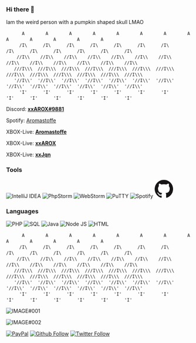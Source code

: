 ### Hi there 👋

Iam the weird person with a pumpkin shaped skull LMAO

```
      A        A        A        A        A        A        A        A        A        A        A        A        A    
     /I\      /I\      /I\      /I\      /I\      /I\      /I\      /I\      /I\      /I\      /I\      /I\      /I\   
    //I\\    //I\\    //I\\    //I\\    //I\\    //I\\    //I\\    //I\\    //I\\    //I\\    //I\\    //I\\    //I\\  
   ///I\\\  ///I\\\  ///I\\\  ///I\\\  ///I\\\  ///I\\\  ///I\\\  ///I\\\  ///I\\\  ///I\\\  ///I\\\  ///I\\\  ///I\\\ 
   '//I\\'  '//I\\'  '//I\\'  '//I\\'  '//I\\'  '//I\\'  '//I\\'  '//I\\'  '//I\\'  '//I\\'  '//I\\'  '//I\\'  '//I\\' 
     'I'      'I'      'I'      'I'      'I'      'I'      'I'      'I'      'I'      'I'      'I'      'I'      'I'   
```

Discord: <b>[xxAROX#9881](https://discord.bio/p/xxAROX)</b>

Spotify: [Aromastoffe](https://open.spotify.com/user/fok8me6he4gu6wzb2oyiw4whq)

XBOX-Live: <b>[Aromastoffe](https://account.xbox.com/de-de/Profile?gamerTag=Aromastoffe)</b>

XBOX-Live: <b>[xxAROX](https://account.xbox.com/de-de/Profile?gamerTag=xxAROX)</b>

XBOX-Live: <b>[xxJqn](https://account.xbox.com/de-de/Profile?gamerTag=xxJqn)</b>


### Tools
<img alt="IntelliJ IDEA" src="" width="50" height="50"></img>
<img alt="PhpStorm" src="https://upload.wikimedia.org/wikipedia/commons/d/d2/PhpStorm_Icon.png" width="50" height="50"></img>
<img alt="WebStorm" src="https://upload.wikimedia.org/wikipedia/commons/thumb/c/c0/WebStorm_Icon.svg/1200px-WebStorm_Icon.svg.png" width="50" height="50"></img>
<img alt="PuTTY" src="https://upload.wikimedia.org/wikipedia/commons/b/b6/PuTTY_icon_128px.png" width="50" height="50"></img>
<img alt="Spotify" src="https://image.flaticon.com/icons/png/512/2111/2111624.png" width="50" height="50"></img>
<img alt="GitHub" src="https://raw.githubusercontent.com/github/explore/78df643247d429f6cc873026c0622819ad797942/topics/github/github.png" width="50" height="50"></img>
<!-- <img alt="" src="" width="50" height="50"></img> -->


### Languages
<img alt="PHP" src="https://www.php.net/images/logos/new-php-logo.svg" width="50" height="50"></img>
<img alt="SQL" src="https://cdn2.iconfinder.com/data/icons/programming-50/64/206_programming-sql-data-database-512.png" width="50" height="50"></img>
<img alt="Java" src="https://cdn.iconscout.com/icon/free/png-512/java-43-569305.png" width="50" height="50"></img>
<img alt="Node JS" src="https://cdn.iconscout.com/icon/free/png-512/node-js-1174925.png" width="50" height="50"></img>
<img alt="HTML" src="https://images.vexels.com/media/users/3/166383/isolated/preview/6024bc5746d7436c727825dc4fc23c22-html-programmiersprachen-symbol-by-vexels.png" width="50" height="50"></img>
<!-- <img alt="" src="" width="50" height="50"></img> -->



```
      A        A        A        A        A        A        A        A        A        A        A        A        A    
     /I\      /I\      /I\      /I\      /I\      /I\      /I\      /I\      /I\      /I\      /I\      /I\      /I\   
    //I\\    //I\\    //I\\    //I\\    //I\\    //I\\    //I\\    //I\\    //I\\    //I\\    //I\\    //I\\    //I\\  
   ///I\\\  ///I\\\  ///I\\\  ///I\\\  ///I\\\  ///I\\\  ///I\\\  ///I\\\  ///I\\\  ///I\\\  ///I\\\  ///I\\\  ///I\\\ 
   '//I\\'  '//I\\'  '//I\\'  '//I\\'  '//I\\'  '//I\\'  '//I\\'  '//I\\'  '//I\\'  '//I\\'  '//I\\'  '//I\\'  '//I\\' 
     'I'      'I'      'I'      'I'      'I'      'I'      'I'      'I'      'I'      'I'      'I'      'I'      'I'   
```

![IMAGE#001](https://github-readme-stats.vercel.app/api/top-langs/?username=xxAROX&hide=shell)

![IMAGE#002](https://github-readme-stats.vercel.app/api?username=xxAROX&hide=prs&count_private=true&show_icons=true)




[![PayPal](https://img.shields.io/badge/Paypal-Donate!-%2300457C.svg?logo=paypal&style=flat-square)](https://paypal.me/xxarox)<!-- [![Patreon](https://img.shields.io/endpoint.svg?url=https%3A%2F%2Fshieldsio-patreon.herokuapp.com%2Farox_xx&style=flat-square)](https://www.patreon.com/arox_xx) -->
[![Github Follow](https://img.shields.io/github/followers/xxarox?label=Follow&style=social)](https://github.com/xxarox)
[![Twitter Follow](https://img.shields.io/twitter/follow/arox_xx?label=Follow&style=social)](https://twitter.com/arox_xx)
<!--a href="https://stimomc.de/discord"><img src="https://discordapp.com/api/guilds/664707991974576137/embed.png" alt="Discord server"/></a-->

